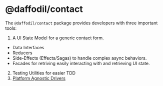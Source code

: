 # @daffodil/contact

The `@daffodil/contact` package provides developers with three important tools:

1. A UI State Model for a generic contact form.
  * Data Interfaces
  * Reducers
  * Side-Effects (Effects/Sagas) to handle complex async behaviors.
  * Facades for retriving easily interacting with and retrieving UI state. 
2. Testing Utilities for easier TDD
3. [Platform Agnostic Drivers](./guides/drivers.md)